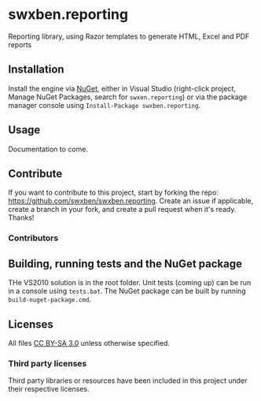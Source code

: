 swxben.reporting
================

Reporting library, using Razor templates to generate HTML, Excel and PDF reports


## Installation

Install the engine via [NuGet](http://nuget.org/packages/swxben.reporting), either in Visual Studio (right-click project, Manage NuGet Packages, search for `swxen.reporting`) or via the package manager console using `Install-Package swxben.reporting`.


## Usage

Documentation to come.


## Contribute

If you want to contribute to this project, start by forking the repo: <https://github.com/swxben/swxben.reporting>. Create an issue if applicable, create a branch in your fork, and create a pull request when it's ready. Thanks!

### Contributors


## Building, running tests and the NuGet package

THe VS2010 solution is in the root folder. Unit tests (coming up) can be run in a console using `tests.bat`. The NuGet package can be built by running `build-nuget-package.cmd`.


## Licenses

All files [CC BY-SA 3.0](http://creativecommons.org/licenses/by-sa/3.0/) unless otherwise specified.

### Third party licenses

Third party libraries or resources have been included in this project under their respective licenses.




